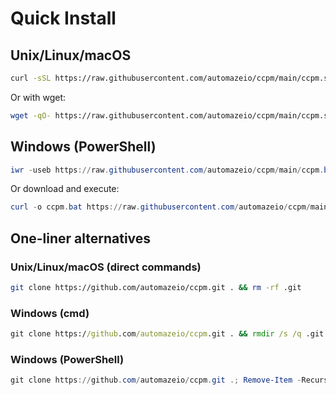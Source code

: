 # Quick Install

## Unix/Linux/macOS

```bash
curl -sSL https://raw.githubusercontent.com/automazeio/ccpm/main/ccpm.sh | bash
```

Or with wget:

```bash
wget -qO- https://raw.githubusercontent.com/automazeio/ccpm/main/ccpm.sh | bash
```

## Windows (PowerShell)

```powershell
iwr -useb https://raw.githubusercontent.com/automazeio/ccpm/main/ccpm.bat | iex
```

Or download and execute:

```powershell
curl -o ccpm.bat https://raw.githubusercontent.com/automazeio/ccpm/main/ccpm.bat && ccpm.bat
```

## One-liner alternatives

### Unix/Linux/macOS (direct commands)
```bash
git clone https://github.com/automazeio/ccpm.git . && rm -rf .git
```

### Windows (cmd)
```cmd
git clone https://github.com/automazeio/ccpm.git . && rmdir /s /q .git
```

### Windows (PowerShell)
```powershell
git clone https://github.com/automazeio/ccpm.git .; Remove-Item -Recurse -Force .git
```
